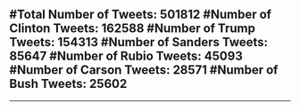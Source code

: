 #Total Number of Tweets: 501812 
#Number of Clinton Tweets: 162588
#Number of Trump Tweets: 154313
#Number of Sanders Tweets: 85647
#Number of Rubio Tweets: 45093
#Number of Carson Tweets: 28571
#Number of Bush Tweets: 25602
---
---

